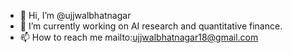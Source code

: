 - 👋 Hi, I’m @ujjwalbhatnagar
- 🌱 I’m currently working on AI research and quantitative finance.
- 📫 How to reach me mailto:ujjwalbhatnagar18@gmail.com

<!---
ujjwalbhatnagar/ujjwalbhatnagar is a ✨ special ✨ repository because its `README.md` (this file) appears on your GitHub profile.
You can click the Preview link to take a look at your changes.
--->
